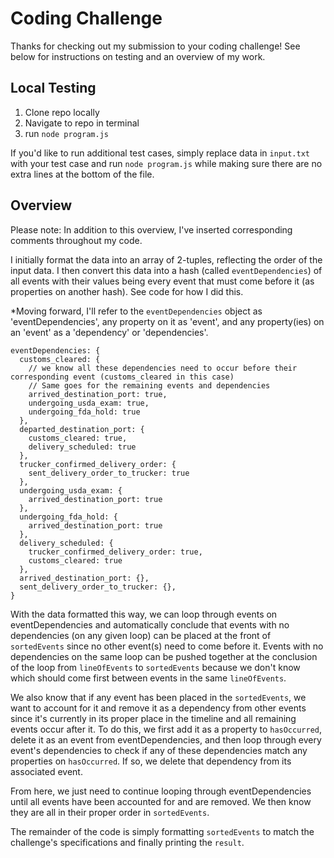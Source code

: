 # Coding Challenge
Thanks for checking out my submission to your coding challenge! See below for instructions on testing and an overview of my work.

## Local Testing

1. Clone repo locally
2. Navigate to repo in terminal
3. run `node program.js`

If you'd like to run additional test cases, simply replace data in `input.txt` with your test case and run `node program.js` while making sure there are no extra lines at the bottom of the file.


## Overview

Please note: In addition to this overview, I've inserted corresponding comments throughout my code.

I initially format the data into an array of 2-tuples, reflecting the order of the input data. I then convert this data into a hash (called `eventDependencies`) of all events with their values being every event that must come before it (as properties on another hash). See code for how I did this. 

*Moving forward, I'll refer to the `eventDependencies` object as 'eventDependencies', any property on it as 'event', and any property(ies) on an 'event' as a 'dependency' or 'dependencies'.

```
eventDependencies: { 
  customs_cleared: {
    // we know all these dependencies need to occur before their corresponding event (customs_cleared in this case)
    // Same goes for the remaining events and dependencies
    arrived_destination_port: true,
    undergoing_usda_exam: true,
    undergoing_fda_hold: true 
  },
  departed_destination_port: { 
    customs_cleared: true, 
    delivery_scheduled: true 
  },
  trucker_confirmed_delivery_order: { 
    sent_delivery_order_to_trucker: true 
  },
  undergoing_usda_exam: { 
    arrived_destination_port: true 
  },
  undergoing_fda_hold: { 
    arrived_destination_port: true 
  },
  delivery_scheduled: { 
    trucker_confirmed_delivery_order: true,
    customs_cleared: true 
  },
  arrived_destination_port: {},
  sent_delivery_order_to_trucker: {},
}
```

With the data formatted this way, we can loop through events on eventDependencies and automatically conclude that events with no dependencies (on any given loop) can be placed at the front of `sortedEvents` since no other event(s) need to come before it. Events with no dependencies on the same loop can be pushed together at the conclusion of the loop from `lineOfEvents` to `sortedEvents` because we don't know which should come first between events in the same `lineOfEvents`.

We also know that if any event has been placed in the `sortedEvents`, we want to account for it and remove it as a dependency from other events since it's currently in its proper place in the timeline and all remaining events occur after it. To do this, we first add it as a property to `hasOccurred`, delete it as an event from eventDependencies, and then loop through every event's dependencies to check if any of these dependencies match any properties on `hasOccurred`. If so, we delete that dependency from its associated event. 

From here, we just need to continue looping through eventDependencies until all events have been accounted for and are removed. We then know they are all in their proper order in `sortedEvents`.

The remainder of the code is simply formatting `sortedEvents` to match the challenge's specifications and finally printing the `result`.